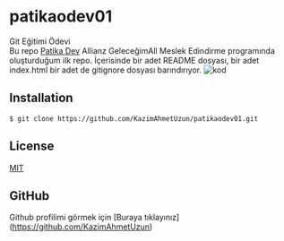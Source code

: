 # patikaodev01
Git Eğitimi Ödevi  
Bu repo [Patika Dev](https://www.patika.dev/) Allianz GeleceğimAll Meslek Edindirme programında oluşturduğum ilk repo. İçerisinde bir adet README dosyası, bir adet index.html bir adet de gitignore dosyası barındırıyor.
![kod](https://patika-cohorts-prod.s3-eu-central-1.amazonaws.com/editor/W4RYGBDFmCDT3Tqw7/7EpDNhWPwepokCviG-image.png) 

## Installation
```
$ git clone https://github.com/KazimAhmetUzun/patikaodev01.git
```
## License
[MIT](https://choosealicense.com/licenses/mit/) 

## GitHub 
Github profilimi görmek için [Buraya tıklayınız] (https://github.com/KazimAhmetUzun)
